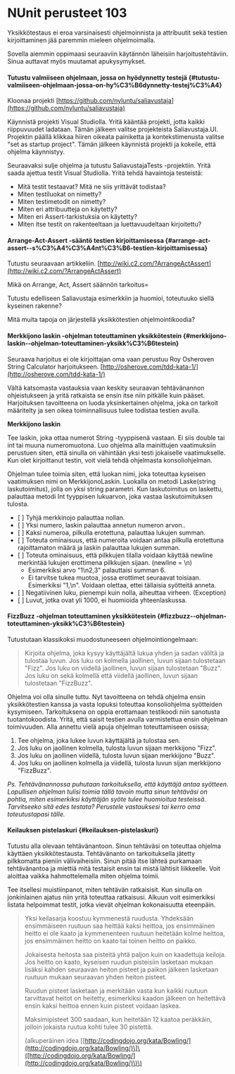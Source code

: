 # NUnit perusteet 103



Yksikkötestaus ei eroa varsinaisesti ohjelmoinnista ja attribuutit sekä testien kirjoittaminen jää paremmin mieleen ohjelmoimalla.

Sovella aiemmin oppimaasi seuraaviin käytännön läheisiin harjoitustehtäviin. Sinua auttavat myös muutamat apukysymykset.

#### Tutustu valmiiseen ohjelmaan, jossa on hyödynnetty testejä {#tutustu-valmiiseen-ohjelmaan-jossa-on-hy%C3%B6dynnetty-testej%C3%A4}

Kloonaa projekti [https://github.com/nyluntu/saliavustaja](https://github.com/nyluntu/saliavustaja)

Käynnistä projekti Visual Studiolla. Yritä kääntää projekti, jotta kaikki riippuvuudet ladataan. Tämän jälkeen valitse projekteista Saliavustaja.UI. Projektin päällä klikkaa hiiren oikeata painiketta ja kontekstimenusta valitse "set as startup project". Tämän jälkeen käynnistä projekti ja kokeile, että ohjelma käynnistyy.

Seuraavaksi sulje ohjelma ja tutustu SaliavustajaTests -projektiin. Yritä saada ajettua testit Visual Studiolla. Yritä tehdä havaintoja testeistä:

* Mitä testit testaavat? Mitä ne siis yrittävät todistaa?
* Miten testiluokat on nimetty?
* Miten testimetodit on nimetty?
* Miten eri attribuutteja on käytetty?
* Miten eri Assert-tarkistuksia on käytetty?
* Miten itse testit on rakenteeltaan ja luettavuudeltaan kirjoitettu?

#### Arrange-Act-Assert -sääntö testien kirjoittamisessa {#arrange-act-assert--s%C3%A4%C3%A4nt%C3%B6-testien-kirjoittamisessa}

Tutustu seuraavaan artikkeliin. [http://wiki.c2.com/?ArrangeActAssert](http://wiki.c2.com/?ArrangeActAssert)

Mikä on Arrange, Act, Assert säännön tarkoitus=

Tutustu edelliseen Saliavustaja esimerkkiin ja huomioi, toteutuuko siellä kyseinen rakenne?

Mitä muita tapoja on järjestellä yksikkötestien ohjelmointikoodia?

#### Merkkijono laskin -ohjelman toteuttaminen yksikkötestein {#merkkijono-laskin--ohjelman-toteuttaminen-yksikk%C3%B6testein}

Seuraava harjoitus ei ole kirjoittajan oma vaan perustuu Roy Osheroven String Calculator harjoitukseen. [http://osherove.com/tdd-kata-1/](http://osherove.com/tdd-kata-1/)

Vältä katsomasta vastauksia vaan keskity seuraavan tehtävänannon ohjeistukseen ja yritä ratkaista se ensin itse niin pitkälle kuin pääset. Harjoituksen tavoitteena on luoda yksinkertainen ohjelma, joka on tarkoit määritelty ja sen oikea toiminnallisuus tulee todistaa testien avulla.

**Merkkijono laskin**

Tee laskin, joka ottaa numerot String -tyyppisenä vastaan. Ei siis double tai int tai muuna numeromuotona. Luo ohjelma alla mainittujen vaatimuksiin perustuen siten, että sinulla on vähintään yksi testi jokaiselle vaatimukselle. Kun olet kirjoittanut testin, voit vielä tehdä ohjelmasta konsoliohjelman.

Ohjelman tulee toimia siten, että luokan nimi, joka toteuttaa kyseisen vaatimuksen nimi on MerkkijonoLaskin. Luokalla on metodi Laske\(string laskutoimitus\), jolla on yksi string parametri. Kun laskutoimitus on laskettu, palauttaa metodi Int tyyppisen lukuarvon, joka vastaa laskutoimituksen tulosta.

* \[ \] Tyhjä merkkinojo palauttaa nollan.
* \[ \] Yksi numero, laskin palauttaa annetun numeron arvon..
* \[ \] Kaksi numeroa, pilkulla erotettuna, palauttaa lukujen summan.
* \[ \] Toteuta ominaisuus, että numeroita voidaan antaa pilkulla erotettuna rajoittamaton määrä ja laskin palauttaa lukujen summan.
* \[ \] Toteuta ominaisuus, että pilkkujen tilalla voidaan käyttää newline merkintää lukujen erottimena pilkkujen sijaan. \(newline = \n\)
  * Esimerkiksi arvo "1\n2,3" palauttaisi summan 6.
  * Ei tarvitse tukea muotoa, jossa erottimet seuraavat toisiaan. Esimerkiksi "1,\n". Voidaan olettaa, ettei tällaisia syötteitä anneta.
* \[ \] Negatiivinen luku, pienempi kuin nolla, aiheuttaa virheen. \(Exception\)
* \[ \] Luvut, jotka ovat yli 1000, ei huomioida yhteenlaskussa.

#### FizzBuzz -ohjelman toteuttaminen yksikkötestein {#fizzbuzz--ohjelman-toteuttaminen-yksikk%C3%B6testein}

Tutustutaan klassikoksi muodostuneeseen ohjelmointiongelmaan:

> Kirjoita ohjelma, joka kysyy käyttäjältä lukua yhden ja sadan väliltä ja tulostaa luvun. Jos luku on kolmella jaollinen, luvun sijaan tulostetaan "Fizz". Jos luku on viidellä jaollinen, luvun sijaan tulostetaan "Buzz". Jos luku on sekä kolmellä että viidellä jaollinen, luvun sijaan tulostetaan "FizzBuzz".

Ohjelma voi olla sinulle tuttu. Nyt tavoitteena on tehdä ohjelma ensin yksikkötestien kanssa ja vasta lopuksi toteuttaa konsoliohjelma syötteiden kysymiseen. Tarkoituksena on oppia erottamaan testikoodi niin sanotusta tuotantokoodista. Yritä, että saisit testien avulla varmistettua ensin ohjelman toimivuuden. Alla annettu vielä apuja ohjelman toteuttamiseen osissa;

1. Tee ohjelma, joka lukee luvun käyttäjältä ja tulostaa sen.
2. Jos luku on jaollinen kolmella, tulosta luvun sijaan merkkijono "Fizz".
3. Jos luku on jaollinen viidellä, tulosta luvun sijaan merkkijono "Buzz".
4. Jos luku on jaollinen kolmella ja viidellä, tulosta luvun sijan merkkijono "FizzBuzz".

_Ps. Tehtävänannossa puhutaan tarkoituksella, että käyttäjä antaa syötteen. Lopullisen ohjelman tulisi toimia tällä tavoin mutta sinun tehtäväsi on pohtia, miten esimerkiksi käyttäjän syöte tulee huomioitua testeissä. Tarvitseeko sitä edes testata? Perustele vastauksesi tai kerro oma toteutustapasi tälle._

#### Keilauksen pistelaskuri {#keilauksen-pistelaskuri}

Tutustu alla olevaan tehtävänantoon. Sinun tehtäväsi on toteuttaa ohjelma käyttäen yksikkötestausta. Tehtävänanto on tarkoituksella jätetty pilkkomatta pieniin välivaiheisiin. Sinun pitää itse lähteä purkamaan tehtävänantoa ja miettiä mitä testaisit ensin tai mistä lähtisit liikkeelle. Voit aloittaa vaikka hahmottelemalla miten ohjelma toimii.

Tee itsellesi muistiinpanot, miten tehtävän ratkaisisit. Kun sinulla on jonkinlainen ajatus niin yritä toteuttaa ratkaisusi. Alkuun voit esimerkiksi listata helpoimmat testit, jotka vievät ohjelman kokonaisuutta eteenpäin.

> Yksi keilasarja koostuu kymmenestä ruudusta. Yhdeksään ensimmäiseen ruutuun saa heittää kaksi heittoa, jos ensimmäinen heitto ei ole kaato ja kymmenenteen ruutuun heitetään kolme heittoa, jos ensimmäinen heitto on kaato tai toinen heitto on paikko.
>
> Jokaisesta heitosta saa pisteitä yhtä paljon kuin on kaadettuja keiloja. Jos heitto on kaato, kyseisen ruudun pisteisiin lasketaan mukaan lisäksi kahden seuraavan heiton pisteet ja paikon jälkeen lasketaan ruutuun mukaan seuraavan yhden heiton pisteet.
>
> Ruudun pisteet lasketaan ja merkitään vasta kun kaikki ruutuun tarvittavat heitot on heitetty, esimerkiksi kaadon jälkeen on heitettävä ensin kaksi heittoa ennen kuin pisteet voidaan laskea.
>
> Maksimipisteet 300 saadaan, kun heitetään 12 kaatoa peräkkäin, jolloin jokaista ruutua kohti tulee 30 pistettä.
>
> \(alkuperäinen idea \[[http://codingdojo.org/kata/Bowling/](http://codingdojo.org/kata/Bowling/)\]\([http://codingdojo.org/kata/Bowling/](http://codingdojo.org/kata/Bowling/)\)\)

